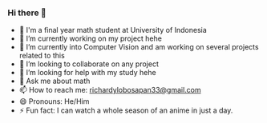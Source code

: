 ### Hi there 👋

- 📖 I'm a final year math student at University of Indonesia 
- 🔭 I’m currently working on my project hehe
- 🌱 I’m currently into Computer Vision and am working on several projects related to this
- 👯 I’m looking to collaborate on any project
- 🤔 I’m looking for help with my study hehe
- 💬 Ask me about math
- 📫 How to reach me: richardylobosapan33@gmail.com
- 😄 Pronouns: He/Him
- ⚡ Fun fact: I can watch a whole season of an anime in just a day.
